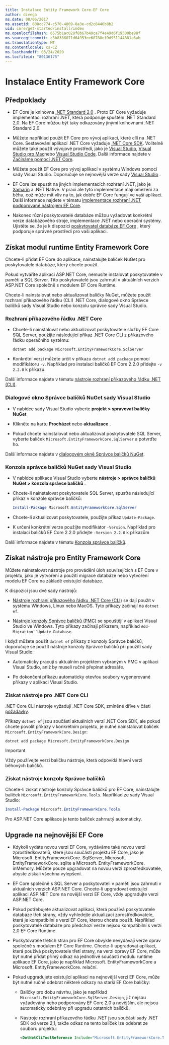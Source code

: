 ```yaml
---
title: Instalace Entity Framework Core-EF Core
author: divega
ms.date: 08/06/2017
ms.assetid: 608cc774-c570-4809-8a3e-cd2c8446b8b2
uid: core/get-started/install/index
ms.openlocfilehash: 6575b1ac028f8b67b49ca7f4e49d6f19500be98f
ms.sourcegitcommit: c3b8386071d64953ee68788ef9d951144881a6ab
ms.translationtype: MT
ms.contentlocale: cs-CZ
ms.lasthandoff: 03/24/2020
ms.locfileid: "80136175"
---
```

# <a name="installing-entity-framework-core"></a>Instalace Entity Framework Core

## <a name="prerequisites"></a>Předpoklady

* EF Core je knihovna [.NET Standard 2,0](/dotnet/standard/net-standard) . Proto EF Core vyžaduje implementaci rozhraní .NET, která podporuje spuštění .NET Standard 2,0. Na EF Core můžou být taky odkazovány jinými knihovnami .NET Standard 2,0.

* Můžete například použít EF Core pro vývoj aplikací, které cílí na .NET Core. Sestavování aplikací .NET Core vyžaduje [.NET Core SDK](https://dotnet.microsoft.com/download). Volitelně můžete také použít vývojové prostředí, jako je [Visual Studio](https://visualstudio.microsoft.com/vs), [Visual Studio pro Mac](https://visualstudio.microsoft.com/vs/mac)nebo [Visual Studio Code](https://code.visualstudio.com). Další informace najdete v [Začínáme pomocí .NET Core](/dotnet/core/get-started).

* Můžete použít EF Core pro vývoj aplikací v systému Windows pomocí sady Visual Studio. Doporučuje se nejnovější verze sady [Visual Studio](https://visualstudio.microsoft.com/vs) .

* EF Core lze spustit na jiných implementacích rozhraní .NET, jako je [Xamarin](https://dotnet.microsoft.com/apps/xamarin) a .NET Native. V praxi ale tyto implementace mají omezení za běhu, což může mít vliv na to, jak dobře EF Core fungují ve vaší aplikaci. Další informace najdete v tématu [implementace rozhraní .NET podporované nástrojem EF Core](xref:core/platforms/index).

* Nakonec různí poskytovatelé databáze můžou vyžadovat konkrétní verze databázového stroje, implementace .NET nebo operační systémy. Ujistěte se, že je k dispozici [poskytovatel databáze EF Core](xref:core/providers/index) , který podporuje správné prostředí pro vaši aplikaci.

## <a name="get-the-entity-framework-core-runtime"></a>Získat modul runtime Entity Framework Core

Chcete-li přidat EF Core do aplikace, nainstalujte balíček NuGet pro poskytovatele databáze, který chcete použít.

Pokud vytváříte aplikaci ASP.NET Core, nemusíte instalovat poskytovatele v paměti a SQL Server. Tito poskytovatelé jsou zahrnutí v aktuálních verzích ASP.NET Core společně s modulem EF Core Runtime.  

Chcete-li nainstalovat nebo aktualizovat balíčky NuGet, můžete použít rozhraní příkazového řádku (CLI) .NET Core, dialogové okno Správce balíčků sady Visual Studio nebo konzolu správce sady Visual Studio.

### <a name="net-core-cli"></a>Rozhraní příkazového řádku .NET Core

* Chcete-li nainstalovat nebo aktualizovat poskytovatele služby EF Core SQL Server, použijte následující příkaz .NET Core CLI z příkazového řádku operačního systému:

  ```dotnetcli
  dotnet add package Microsoft.EntityFrameworkCore.SqlServer
  ```

* Konkrétní verzi můžete určit v příkazu `dotnet add package` pomocí modifikátoru `-v`. Například pro instalaci balíčků EF Core 2.2.0 přidejte `-v 2.2.0` k příkazu.

Další informace najdete v tématu [nástroje rozhraní příkazového řádku .NET (CLI)](/dotnet/core/tools/).

### <a name="visual-studio-nuget-package-manager-dialog"></a>Dialogové okno Správce balíčků NuGet sady Visual Studio

* V nabídce sady Visual Studio vyberte **projekt > spravovat balíčky NuGet**

* Klikněte na kartu **Procházet** nebo **aktualizace** .

* Pokud chcete nainstalovat nebo aktualizovat poskytovatele SQL Server, vyberte balíček `Microsoft.EntityFrameworkCore.SqlServer` a potvrďte ho.

Další informace najdete v [dialogovém okně Správce balíčků NuGet](/nuget/tools/package-manager-ui).

### <a name="visual-studio-nuget-package-manager-console"></a>Konzola správce balíčků NuGet sady Visual Studio

* V nabídce aplikace Visual Studio vyberte **nástroje > správce balíčků NuGet > konzola správce balíčků** .

* Chcete-li nainstalovat poskytovatele SQL Server, spusťte následující příkaz v konzole správce balíčků:

  ``` PowerShell  
  Install-Package Microsoft.EntityFrameworkCore.SqlServer
  ```

* Chcete-li aktualizovat poskytovatele, použijte příkaz `Update-Package`.

* K určení konkrétní verze použijte modifikátor `-Version`. Například pro instalaci balíčků EF Core 2.2.0 přidejte `-Version 2.2.0` k příkazům

Další informace najdete v tématu [Konzola správce balíčků](/nuget/tools/package-manager-console).

## <a name="get-the-entity-framework-core-tools"></a>Získat nástroje pro Entity Framework Core

Můžete nainstalovat nástroje pro provádění úloh souvisejících s EF Core v projektu, jako je vytvoření a použití migrace databáze nebo vytvoření modelu EF Core na základě existující databáze.

K dispozici jsou dvě sady nástrojů:

* [Nástroje rozhraní příkazového řádku .NET Core (CLI)](xref:core/miscellaneous/cli/dotnet) se dají použít v systému Windows, Linux nebo MacOS. Tyto příkazy začínají na `dotnet ef`.

* [Nástroje konzoly Správce balíčků (PMC)](xref:core/miscellaneous/cli/powershell) se spouštějí v aplikaci Visual Studio ve Windows. Tyto příkazy začínají příkazem, například `Add-Migration``Update-Database`.

I když můžete použít `dotnet ef` příkazy z konzoly Správce balíčků, doporučuje se použít nástroje konzoly Správce balíčků při použití sady Visual Studio:

* Automaticky pracují s aktuálním projektem vybraným v PMC v aplikaci Visual Studio, aniž by museli ručně přepínat adresáře.  

* Po dokončení příkazu automaticky otevřou soubory vygenerované příkazy v aplikaci Visual Studio.

<a name="cli"></a>

### <a name="get-the-net-core-cli-tools"></a>Získat nástroje pro .NET Core CLI

.NET Core CLI nástroje vyžadují .NET Core SDK, zmíněné dříve v části [požadavky](#prerequisites).

Příkazy `dotnet ef` jsou součástí aktuálních verzí .NET Core SDK, ale pokud chcete povolit příkazy v konkrétním projektu, je nutné nainstalovat balíček `Microsoft.EntityFrameworkCore.Design`:

```dotnetcli
dotnet add package Microsoft.EntityFrameworkCore.Design
```

> [!IMPORTANT]
> Vždy používejte verzi balíčku nástroje, která odpovídá hlavní verzi běhových balíčků.

### <a name="get-the-package-manager-console-tools"></a>Získat nástroje konzoly Správce balíčků

Chcete-li získat nástroje konzoly Správce balíčků pro EF Core, nainstalujte balíček `Microsoft.EntityFrameworkCore.Tools`. Například ze sady Visual Studio:

``` PowerShell
Install-Package Microsoft.EntityFrameworkCore.Tools
```

Pro ASP.NET Core aplikace je tento balíček zahrnutý automaticky.

## <a name="upgrading-to-the-latest-ef-core"></a>Upgrade na nejnovější EF Core

* Kdykoli vydáte novou verzi EF Core, vydáváme také novou verzi zprostředkovatelů, které jsou součástí projektu EF Core, jako je Microsoft. EntityFrameworkCore. SqlServer, Microsoft. EntityFrameworkCore. sqlite a Microsoft. EntityFrameworkCore. inMemory. Můžete pouze upgradovat na novou verzi zprostředkovatele, abyste získali všechna vylepšení.

* EF Core společně s SQL Server a poskytovateli v paměti jsou zahrnuti v aktuálních verzích ASP.NET Core. Chcete-li upgradovat existující aplikaci ASP.NET Core na novější verzi EF Core, vždy upgradujte verzi ASP.NET Core.

* Pokud potřebujete aktualizovat aplikaci, která používá poskytovatele databáze třetí strany, vždy vyhledejte aktualizaci zprostředkovatele, která je kompatibilní s verzí EF Core, kterou chcete použít. Například poskytovatelé databáze pro předchozí verze nejsou kompatibilní s verzí 2,0 EF Core Runtime.

* Poskytovatelé třetích stran pro EF Core obvykle nevydávají verze oprav společně s modulem EF Core Runtime. Chcete-li upgradovat aplikaci, která používá poskytovatele třetí strany, na verzi opravy EF Core, může být nutné přidat přímý odkaz na jednotlivé součásti modulu runtime aplikace EF Core, jako je například Microsoft. EntityFrameworkCore a Microsoft. EntityFrameworkCore. relační.

* Pokud upgradujete existující aplikaci na nejnovější verzi EF Core, může být nutné ručně odebrat některé odkazy na starší EF Core balíčky:

  * Balíčky pro dobu návrhu, jako je například `Microsoft.EntityFrameworkCore.SqlServer.Design`, již nejsou vyžadovány nebo podporovány EF Core 2,0 a novějším, ale nejsou automaticky odebrány při upgradu ostatních balíčků.

  * Nástroje rozhraní příkazového řádku .NET jsou součástí sady .NET SDK od verze 2,1, takže odkaz na tento balíček lze odebrat ze souboru projektu:

    ``` xml
    <DotNetCliToolReference Include="Microsoft.EntityFrameworkCore.Tools.DotNet" Version="2.0.0" />
    ```
